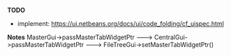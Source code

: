 **TODO**
- implement: https://ui.netbeans.org/docs/ui/code_folding/cf_uispec.html

**Notes**
MasterGui->passMasterTabWidgetPtr ---> CentralGui->passMasterTabWidgetPtr ---> FileTreeGui->setMasterTabWidgetPtr()
